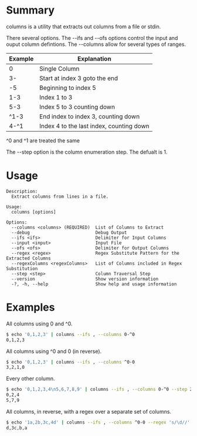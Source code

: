# Summary

columns is a utility that extracts out columns from a file or stdin.

There several options.  The --ifs and --ofs options control the input and ouput column defintions.
The --columns allow for several types of ranges.

| Example | Explanation |
| ------- | ----------- |
| 0 |   Single Column |
| 3- | Start at index 3 goto the end |
| -5 | Beginning to index 5 |
| 1-3 | Index 1 to 3 |
| 5-3 | Index 5 to 3 counting down |
| ^1-3 | End index to index 3, counting down |
| 4-^1 | Index 4 to the last index, counting down |

^0 and ^1 are treated the same

The --step option is the column enumeration step.  The defualt is 1.

# Usage

```
Description:
  Extract columns from lines in a file.

Usage:
  columns [options]

Options:
  --columns <columns> (REQUIRED)  List of Columns to Extract
  --debug                         Debug Output
  --ifs <ifs>                     Delimiter for Input Columns
  --input <input>                 Input File
  --ofs <ofs>                     Delimiter for Output Columns
  --regex <regex>                 Regex Substitute Pattern for the Extracted Columns
  --regexColumns <regexColumns>   List of Columns included in Regex Substitution
  --step <step>                   Column Traversal Step
  --version                       Show version information
  -?, -h, --help                  Show help and usage information
```

# Examples

All columns using 0 and ^0.

```bash
$ echo '0,1,2,3' | columns --ifs , --columns 0-^0          
0,1,2,3
```

All columns using ^0 and 0 (in reverse).

```bash
$ echo '0,1,2,3' | columns --ifs , --columns ^0-0
3,2,1,0
```

Every other column.

```bash
$ echo '0,1,2,3,4\n5,6,7,8,9' | columns --ifs , --columns 0-^0 --step 2
0,2,4
5,7,9
```

All columns, in reverse, with a regex over a separate set of columns.

```bash
$ echo '1a,2b,3c,4d' | columns --ifs , --columns ^0-0 --regex 's/\d//' --regexColumns ^1-^2,0
d,3c,b,a
```

